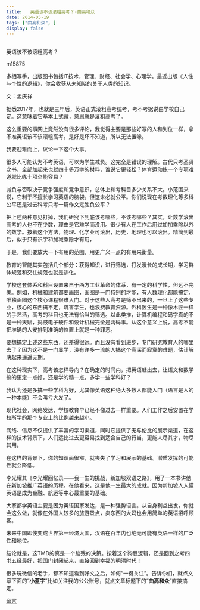```yaml
---
title:   英语该不该滚粗高考？-曲高和众
date: 2014-05-19
tags: ["曲高和众", ]
display: false
---
```



## 



英语该不该滚粗高考？




m15875




多栖写手，出版图书包括IT技术，管理、财经、社会学、心理学。最近出版《人性与个性的逻辑》，你会收获从未知晓的关于人类的知识。


文：孟庆祥

 

据悉2017年，也就是三年后，英语正式滚粗高考统考，考不考据说由学校自己定。这意味着它基本上式微，意思就是滚粗高考了。

 

这么重要的事网上竟然没有很多评论，我觉得主要是那些好写的人和列位一样，拿不准英语该不该滚粗高考。是好是坏不知道，所以无法置喙。

 

我要迎难而上，议论一下这个大事。

 

很多人可能认为不考英语，可以为学生减负。这完全是错误的理解。古代只考圣贤之书，全部加起来也就四十多万字的材料，谁说它更轻松？体育运动练一个专项难道就比练十项全能容易？

 

减负与否取决于竞争强度和竞争意识，总体上和考科目多少关系不大。小范围来说，它利于不擅长学习英语的脑袋。但这未必就公平。你们说现在考数理化等多科公平还是过去科考只考一篇作文定胜负公平？

 

把上述两种意见打掉，我们研究下到底该考哪些，不该考哪些？其实，让数学滚出高考的人也不在少数，理由是它难学而没用。很少有人在工作后用过加加乘除以外的数学。按着这个方法，物理、化学业可滚出，历史，地理也可以滚出。精简到最后，似乎只有识字和加减乘除才有用，

 

于是，我们要放大一下有用的范围，用更广义一点的有用来衡量。

 

教育的智能其实包括几个部分：获得知识，进行筛选，打发漫长的成长期，学习群体规范和交往规范也就是驯化。

 

学校这套体系和科目设置来自于西方工业革命的体系，有一定的科学性，但远不完美。例如，机械和建筑都要画图，画图是一门特别的才能，有人数理化都能搞定，唯独画图这个核心课程很难入门。对于这些人高考是筛不出来的，一旦上了这些专业，核心的东西搞不定，坑害学生，也浪费教育资源。外科医生是一种像木匠一样的手艺活，高考的科目也无法有恰当的筛选。以此类推，计算机编程和码字真的不是一种天赋，捣鼓电子硬件和设计机械完全是两码事。从这个意义上说，高考不能把准确的人安排到准确的位置上就是一种罪恶。

 

要想搞定上述这些东西，还差得很远。而且没有看到进步，专门研究教育人的哪里去了？因为这不是一门显学，没有许多一流的人搞这个高深而寂寞的难题，估计解决起来遥遥无期。

 

在这种现实下，高考该怎样导向？在确定的时间内，把英语赶出去，让语文和数学搞的更定一点好，还是学的糙一点，多学一些学科好？

 

我认为还是多搞一些学科为好，尤其像英语这种绝大多数人都能入门（语言是人的一种本能）不会叫亏大发了。

 

现代社会，网络发达，学校教育早已经不像过去一样重要。人们工作之后安置在学校所学的那个专业上的比例越来越小。

 

网络、信息不仅提供了丰富的学习渠道，同时它提供了无与伦比的展示渠道，在这样的技术背景下，人们远比过去更容易找到适合自己的行当，更能人尽其才，物尽其用。

 

在这样的背景下，你的知识面很窄，就丧失了学习和展示的基础。潜质发挥的可能性就会降低。

 

李光耀其《李光耀回忆录——我一生的挑战，新加坡双语之路》，用了一本书讲他在新加坡推广英语的历程。在他看来，这是他一生最大的成就。因为新加坡人人懂英语是成为金融、航运等中心最重要的基础。

 

大家都学英语主要是因为英语国家发达，是一种强势语言。从自身利益出发，你就会这么做，就像在外国人较多的旅游景点，卖东西的大妈也会用简单的英语招呼顾客。

 

未来中国即使变成世界第一经济大国，汉语在百年内也绝无可能有英语一样的广泛性和地位。

 

结论就是，这TMD的真是一个脑残的决策。按着这个狗屁逻辑，还是回到之考四书五经最好，把国门封闭起来，直接回到幸福的明清时代！

 

 

很多玩微信的老手，都不知道看到好文之后，如何“一键关注”。告诉你们，就点文章下面的“**小蓝字**”比如关注我的公公账号，就点文章标题下的“**曲高和众**”直接搞定。

 











[留言](javascript:;)